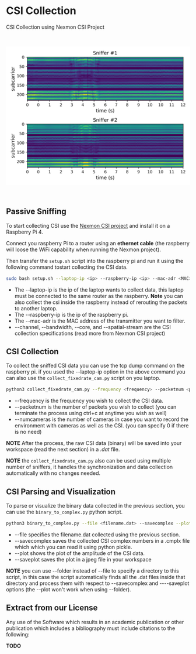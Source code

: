 # CSI Collection
CSI Collection using Nexmon CSI Project

</br>

<p align="center">
<img src="resources/CSIPlot.jpeg" alt="CSIPlot.jpeg"
title="CSIPlot.jpeg" width="900" align="middle" />
</p>

</br>

## Passive Sniffing
To start collecting CSI use the [Nexmon CSI project](http://https://github.com/seemoo-lab/nexmon_csi "Nexmon CSI project") and install it on a Raspberry Pi 4.

Connect you raspberry Pi to a router using an **ethernet cable** (the raspberry will loose the WiFi capability when running the Nexmon project).

Then transfer the `setup.sh` script into the raspberry pi and run it using the following command tostart collecting the CSI data.

```bash
sudo bash setup.sh --laptop-ip <ip> --raspberry-ip <ip> --mac-adr <MAC> --channel <channel> --bandwidth <bandwidth> --core <core> --spatial-stream <spatial stream>
```

 - The --laptop-ip is the ip of the laptop wants to collect data, this laptop must be connected to the same router as the raspberry.
 **Note** you can also collect the csi inside the raspberry instead of rerouting the packets to another laptop.
 - The --raspberry-ip is the ip of the raspberry pi.
 - The --mac-adr is the MAC address of the transmitter you want to filter.
 - --channel, --bandwidth, --core, and --spatial-stream are the CSI collection specifications (read more from Nexmon CSI project)

## CSI Collection
To collect the sniffed CSI data you can use the tcp dump command on the raspberry pi. if you used the --laptop-ip option in the above command you can also use the `collect_fixedrate_cam.py` script on you laptop.

```bash
python3 collect_fixedrate_cam.py --frequency <frequency> --packetnum <packetnum> --numcameras <numcameras>
```

 - --frequency is the frequency you wish to collect the CSI data.
 - --packetnum is the number of packets you wish to collect (you can terminate the process using ctrl+c at anytime you wish as well)
 - --numcameras is the number of cameras in case you want to record the environment with cameras as well as the CSI. (you can specify 0 if there is no need)

**NOTE** After the process, the raw CSI data (binary) will be saved into your workspace (read the next section) in a *.dat* file.

**NOTE** the `collect_fixedrate_cam.py` also can be used using multiple number of sniffers, it handles the synchronization and data collection automatically with no changes needed.


## CSI Parsing and Visualization
To parse or visualize the binary data collected in the previous section, you can use the `binary_to_complex.py` python script.

```bash
python3 binary_to_complex.py --file <filename.dat> --savecomplex --plot --saveplot
```

 - --file specifies the filename.dat collected using the previous section.
 -  --savecomplex saves the collected CSI complex numbers in a .cmplx file which which you can read it using python pickle.
 - --plot shows the plot of the amplitude of the CSI data.
 - --saveplot saves the plot in a jpeg file in your workspace

**NOTE** you can use --folder instead of --file to specify a directory to this script, in this case the script automatically finds all the .dat files inside that directory and process them with respect to --savecomplex and ----saveplot options (the --plot won't work when using --folder).

## Extract from our License

Any use of the Software which results in an academic publication or
other publication which includes a bibliography must include
citations to the following:

**TODO**



